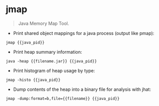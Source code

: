 # jmap

> Java Memory Map Tool.

- Print shared object mappings for a java process (output like pmap):

`jmap {{java_pid}}`

- Print heap summary information:

`java -heap {{filename.jar}} {{java_pid}}`

- Print histogram of heap usage by type:

`jmap -histo {{java_pid}}`

- Dump contents of the heap into a binary file for analysis with jhat:

`jmap -dump:format=b,file={{filename}} {{java_pid}}`
